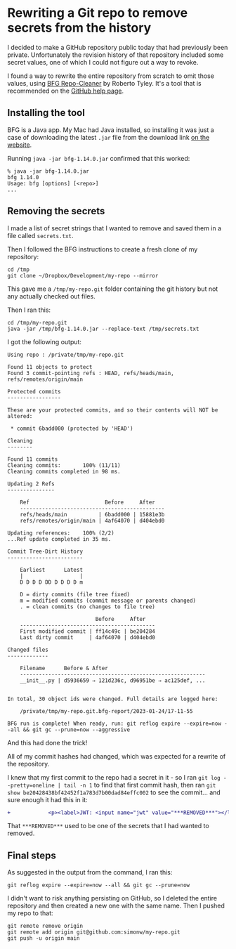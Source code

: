# Rewriting a Git repo to remove secrets from the history

I decided to make a GitHub repository public today that had previously been private. Unfortunately the revision history of that repository included some secret values, one of which I could not figure out a way to revoke.

I found a way to rewrite the entire repository from scratch to omit those values, using [BFG Repo-Cleaner](https://rtyley.github.io/bfg-repo-cleaner/) by Roberto Tyley. It's a tool that is recommended on the [GitHub help page](https://docs.github.com/en/authentication/keeping-your-account-and-data-secure/removing-sensitive-data-from-a-repository).

## Installing the tool

BFG is a Java app. My Mac had Java installed, so installing it was just a case of downloading the latest `.jar` file from the download link [on the website](https://rtyley.github.io/bfg-repo-cleaner/).

Running `java -jar bfg-1.14.0.jar` confirmed that this worked:

```
% java -jar bfg-1.14.0.jar   
bfg 1.14.0
Usage: bfg [options] [<repo>]
...
```

## Removing the secrets

I made a list of secret strings that I wanted to remove and saved them in a file called `secrets.txt`.

Then I followed the BFG instructions to create a fresh clone of my repository:

```
cd /tmp
git clone ~/Dropbox/Development/my-repo --mirror
```
This gave me a `/tmp/my-repo.git` folder containing the git history but not any actually checked out files.

Then I ran this:

```
cd /tmp/my-repo.git
java -jar /tmp/bfg-1.14.0.jar --replace-text /tmp/secrets.txt
```
I got the following output:
```
Using repo : /private/tmp/my-repo.git

Found 11 objects to protect
Found 3 commit-pointing refs : HEAD, refs/heads/main, refs/remotes/origin/main

Protected commits
-----------------

These are your protected commits, and so their contents will NOT be altered:

 * commit 6badd000 (protected by 'HEAD')

Cleaning
--------

Found 11 commits
Cleaning commits:       100% (11/11)
Cleaning commits completed in 98 ms.

Updating 2 Refs
---------------

	Ref                        Before     After   
	----------------------------------------------
	refs/heads/main          | 6badd000 | 15881e3b
	refs/remotes/origin/main | 4af64070 | d404ebd0

Updating references:    100% (2/2)
...Ref update completed in 35 ms.

Commit Tree-Dirt History
------------------------

	Earliest      Latest
	|                  |
	D D D D DD D D D D m

	D = dirty commits (file tree fixed)
	m = modified commits (commit message or parents changed)
	. = clean commits (no changes to file tree)

	                        Before     After   
	-------------------------------------------
	First modified commit | ff14c49c | be204284
	Last dirty commit     | 4af64070 | d404ebd0

Changed files
-------------

	Filename      Before & After                               
	-----------------------------------------------------------
	__init__.py | d5936659 ⇒ 121d236c, d96951be ⇒ ac125def, ...


In total, 30 object ids were changed. Full details are logged here:

	/private/tmp/my-repo.git.bfg-report/2023-01-24/17-11-55

BFG run is complete! When ready, run: git reflog expire --expire=now --all && git gc --prune=now --aggressive
```
And this had done the trick!

All of my commit hashes had changed, which was expected for a rewrite of the repository.

I knew that my first commit to the repo had a secret in it - so I ran `git log --pretty=oneline | tail -n 1` to find that first commit hash, then ran `git show be20428438bf42452f1a783d7b00dad84effc002` to see the commit... and sure enough it had this in it:

```diff
+            <p><label>JWT: <input name="jwt" value="***REMOVED***"></label></p>
```
That `***REMOVED***` used to be one of the secrets that I had wanted to removed.

## Final steps

As suggested in the output from the command, I ran this:

    git reflog expire --expire=now --all && git gc --prune=now

I didn't want to risk anything persisting on GitHub, so I deleted the entire repository and then created a new one with the same name. Then I pushed my repo to that:
```
git remote remove origin
git remote add origin git@github.com:simonw/my-repo.git
git push -u origin main
```
